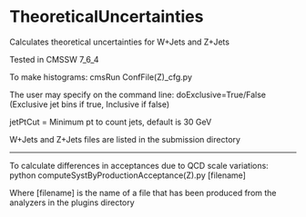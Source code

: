# TheoreticalUncertainties

Calculates theoretical uncertainties for W+Jets and Z+Jets

Tested in CMSSW 7_6_4

To make histograms: cmsRun ConfFile(Z)_cfg.py 

  The user may specify on the command line: 
    doExclusive=True/False (Exclusive jet bins if true, Inclusive if false)
  
   jetPtCut = Minimum pt to count jets, default is 30 GeV

  W+Jets and Z+Jets files are listed in the submission directory
  
  
*********************************************************************  
To calculate differences in acceptances due to QCD scale variations: 
  python computeSystByProductionAcceptance(Z).py [filename]
  
Where [filename] is the name of a file that has been produced from the analyzers in the plugins directory
